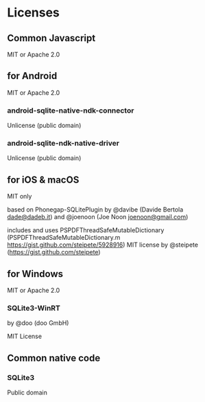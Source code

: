 # Licenses

## Common Javascript

MIT or Apache 2.0

## for Android

MIT or Apache 2.0

### android-sqlite-native-ndk-connector

Unlicense (public domain)

### android-sqlite-ndk-native-driver

Unlicense (public domain)

## for iOS & macOS

MIT only

based on Phonegap-SQLitePlugin by @davibe (Davide Bertola <dade@dadeb.it>) and @joenoon (Joe Noon <joenoon@gmail.com>)

includes and uses PSPDFThreadSafeMutableDictionary (PSPDFThreadSafeMutableDictionary.m <https://gist.github.com/steipete/5928916>) MIT license by @steipete (<https://gist.github.com/steipete>)

## for Windows

MIT or Apache 2.0

### SQLite3-WinRT

by @doo (doo GmbH)

MIT License

## Common native code

### SQLite3

Public domain
